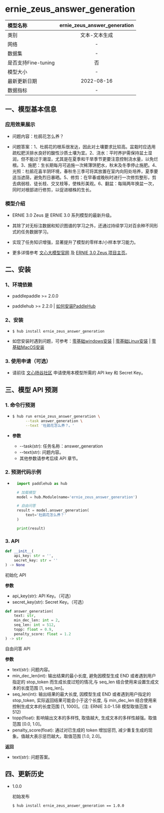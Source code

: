 # ernie_zeus_answer_generation

|模型名称|ernie_zeus_answer_generation|
| :--- | :---: |
|类别|文本-文本生成|
|网络|-|
|数据集|-|
|是否支持Fine-tuning|否|
|模型大小|-|
|最新更新日期|2022-08-16|
|数据指标|-|

## 一、模型基本信息
### 应用效果展示
* 问题内容：杜鹃花怎么养？

* 问题答案：1、杜鹃花的根系很发达，因此对土壤要求比较高。盆栽时应选用疏松肥沃排水良好的酸性沙质土壤为宜。2、浇水：平时养护需保持盆土湿润，但不能过于潮湿，尤其是在夏季和干旱季节更要注意控制浇水量，以免烂根。3、施肥：生长期每月可追施一次稀薄饼肥水，秋末及冬季停止施肥。4、光照：杜鹃花喜半阴环境，春秋冬三季可将其放置在室内向阳处培养，夏季要适当遮荫，避免烈日暴晒。5、修剪：在早春或晚秋时进行一次修剪整形，剪去病弱枝、徒长枝、交叉枝等，使株形美观。6、翻盆：每隔两年换盆一次，同时对根部进行修剪，以促进植株的生长。

### 模型介绍
* ERNIE 3.0 Zeus 是 ERNIE 3.0 系列模型的最新升级。

* 其除了对无标注数据和知识图谱的学习之外，还通过持续学习对百余种不同形式的任务数据学习。

* 实现了任务知识增强，显著提升了模型的零样本/小样本学习能力。

* 更多详情参考 [文心大模型官网](https://wenxin.baidu.com/wenxin) 及 [ERNIE 3.0 Zeus 项目主页](https://wenxin.baidu.com/wenxin/modelbasedetail/ernie3_zeus)。

## 二、安装
### 1、环境依赖
* paddlepaddle >= 2.0.0

* paddlehub >= 2.2.0    | [如何安装PaddleHub](../../../../docs/docs_ch/get_start/installation.rst)

### 2、安装
  - ```shell
    $ hub install ernie_zeus_answer_generation
    ```

* 如您安装时遇到问题，可参考：[零基础windows安装](../../../../docs/docs_ch/get_start/windows_quickstart.md)
 | [零基础Linux安装](../../../../docs/docs_ch/get_start/linux_quickstart.md) | [零基础MacOS安装](../../../../docs/docs_ch/get_start/mac_quickstart.md)

### 3. 使用申请（可选）
* 请前往 [文心旸谷社区](https://wenxin.baidu.com/moduleApi/key) 申请使用本模型所需的 API key 和 Secret Key。


## 三、模型 API 预测
### 1. 命令行预测

- ```bash
  $ hub run ernie_zeus_answer_generation \
        --task answer_generation \
        --text '杜鹃花怎么养？。' 
    ```

- **参数**
    * --task(str): 任务名称：answer_generation
    * --text(str): 问题内容。
    * 其他参数请参考后续 API 章节。

### 2. 预测代码示例
- ```python
    import paddlehub as hub

    # 加载模型
    model = hub.Module(name='ernie_zeus_answer_generation')

    # 自由问答
    result = model.answer_generation(
        text='杜鹃花怎么养？' 
    )

    print(result)
    ```

### 3. API
```python
def __init__(
    api_key: str = '', 
    secret_key: str = ''
) -> None
```
初始化 API 

**参数**
* api_key(str): API Key。（可选）
* secret_key(str): Secret Key。（可选）

```python
def answer_generation(
    text: str,
    min_dec_len: int = 2,
    seq_len: int = 512,
    topp: float = 0.9,
    penalty_score: float = 1.2
) -> str
```
自由问答 API

**参数**
* text(str): 问题内容。
* min_dec_len(int): 输出结果的最小长度, 避免因模型生成 END 或者遇到用户指定的 stop_token 而生成长度过短的情况,与 seq_len 结合使用来设置生成文本的长度范围 [1, seq_len]。
* seq_len(int): 输出结果的最大长度, 因模型生成 END 或者遇到用户指定的 stop_token, 实际返回结果可能会小于这个长度, 与 min_dec_len 结合使用来控制生成文本的长度范围 [1, 1000]。(注: ERNIE 3.0-1.5B 模型取值范围 ≤ 512)
* topp(float): 影响输出文本的多样性, 取值越大, 生成文本的多样性越强。取值范围 [0.0, 1.0]。
* penalty_score(float): 通过对已生成的 token 增加惩罚, 减少重复生成的现象。值越大表示惩罚越大。取值范围 [1.0, 2.0]。

**返回**
* text(str): 问题答案。

## 四、更新历史
* 1.0.0 

  初始发布

  ```shell
  $ hub install ernie_zeus_answer_generation == 1.0.0
  ```